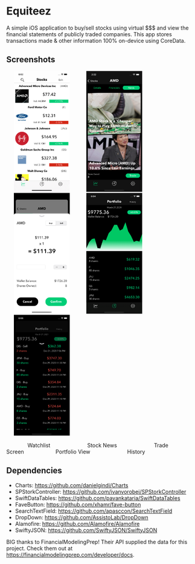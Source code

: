 # Equiteez
A simple iOS application to buy/sell stocks using virtual $$$ and view the financial statements of publicly traded companies. This app stores transactions made & other information 100% on-device using CoreData.

## Screenshots
<img src="Screenshots/watchlist.png" height="320" hspace="20"/> <img src="Screenshots/stocknews.png" height="320" hspace="20"/> <img src="Screenshots/tradescreen.png" height="320" hspace="20"/> <img src="Screenshots/portfolio.png" height="320" hspace="20"/> <img src="Screenshots/history.png" height="320" hspace="20"/>

&emsp;&emsp;&emsp;&emsp;Watchlist&emsp;&emsp;&emsp;&emsp;&emsp;&emsp;&emsp;Stock News&emsp;&emsp;&emsp;&emsp;&emsp;&emsp;&emsp;Trade Screen&emsp;&emsp;&emsp;&emsp;&emsp;&emsp;Portfolio View&emsp;&emsp;&emsp;&emsp;&emsp;&emsp;&emsp;History

## Dependencies
- Charts: https://github.com/danielgindi/Charts
- SPStorkController: https://github.com/ivanvorobei/SPStorkController
- SwiftDataTables: https://github.com/pavankataria/SwiftDataTables
- FaveButton: https://github.com/xhamr/fave-button
- SearchTextField: https://github.com/apasccon/SearchTextField
- DropDown: https://github.com/AssistoLab/DropDown
- Alamofire: https://github.com/Alamofire/Alamofire
- SwiftyJSON: https://github.com/SwiftyJSON/SwiftyJSON

BIG thanks to FinancialModelingPrep! Their API supplied the data for this project. Check them out at https://financialmodelingprep.com/developer/docs.
